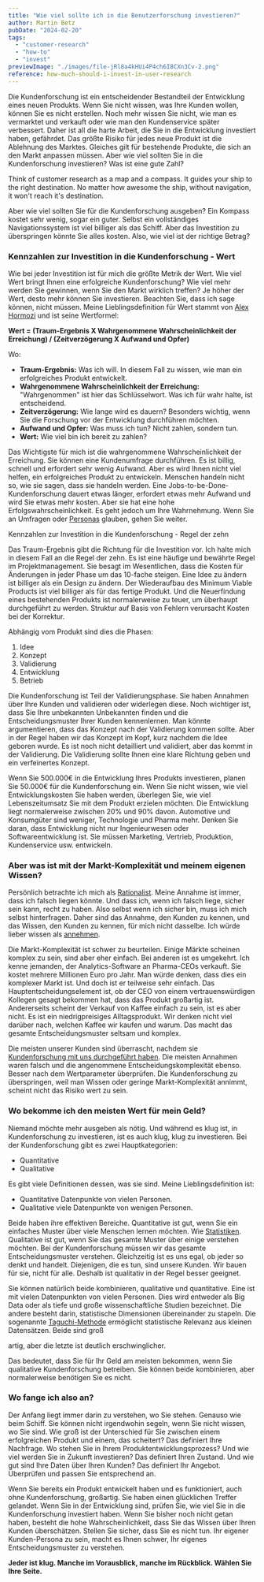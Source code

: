 ```yaml
---
title: "Wie viel sollte ich in die Benutzerforschung investieren?"
author: Martin Betz
pubDate: "2024-02-20"
tags:
  - "customer-research"
  - "how-to"
  - "invest"
previewImage: "./images/file-jRl8a4kHUi4P4ch6I8CXn3Cv-2.png"
reference: how-much-should-i-invest-in-user-research
---
```


Die Kundenforschung ist ein entscheidender Bestandteil der Entwicklung eines neuen Produkts. Wenn Sie nicht wissen, was Ihre Kunden wollen, können Sie es nicht erstellen. Noch mehr wissen Sie nicht, wie man es vermarktet und verkauft oder wie man den Kundenservice später verbessert. Daher ist all die harte Arbeit, die Sie in die Entwicklung investiert haben, gefährdet. Das größte Risiko für jedes neue Produkt ist die Ablehnung des Marktes. Gleiches gilt für bestehende Produkte, die sich an den Markt anpassen müssen. Aber wie viel sollten Sie in die Kundenforschung investieren? Was ist eine gute Zahl?

Think of customer research as a map and a compass. It guides your ship to the right destination. No matter how awesome the ship, without navigation, it won't reach it's destination.

Aber wie viel sollten Sie für die Kundenforschung ausgeben? Ein Kompass kostet sehr wenig, sogar ein guter. Selbst ein vollständiges Navigationssystem ist viel billiger als das Schiff. Aber das Investition zu überspringen könnte Sie alles kosten. Also, wie viel ist der richtige Betrag?

### Kennzahlen zur Investition in die Kundenforschung - Wert

Wie bei jeder Investition ist für mich die größte Metrik der Wert. Wie viel Wert bringt Ihnen eine erfolgreiche Kundenforschung? Wie viel mehr werden Sie gewinnen, wenn Sie den Markt wirklich treffen? Je höher der Wert, desto mehr können Sie investieren. Beachten Sie, dass ich sage können, nicht müssen. Meine Lieblingsdefinition für Wert stammt von [Alex Hormozi](https://youtu.be/5MHQr-Z17Hc?si=70EbQjnUnAeANS2b&t=72) und ist seine Wertformel:

**Wert = (Traum-Ergebnis X Wahrgenommene Wahrscheinlichkeit der Erreichung) / (Zeitverzögerung X Aufwand und Opfer)**

Wo:

- **Traum-Ergebnis:** Was ich will. In diesem Fall zu wissen, wie man ein erfolgreiches Produkt entwickelt.
- **Wahrgenommene Wahrscheinlichkeit der Erreichung:** "Wahrgenommen" ist hier das Schlüsselwort. Was ich für wahr halte, ist entscheidend.
- **Zeitverzögerung:** Wie lange wird es dauern? Besonders wichtig, wenn Sie die Forschung vor der Entwicklung durchführen möchten.
- **Aufwand und Opfer:** Was muss ich tun? Nicht zahlen, sondern tun.
- **Wert:** Wie viel bin ich bereit zu zahlen?

Das Wichtigste für mich ist die wahrgenommene Wahrscheinlichkeit der Erreichung. Sie können eine Kundenumfrage durchführen. Es ist billig, schnell und erfordert sehr wenig Aufwand. Aber es wird Ihnen nicht viel helfen, ein erfolgreiches Produkt zu entwickeln. Menschen handeln nicht so, wie sie sagen, dass sie handeln werden. Eine Jobs-to-be-Done-Kundenforschung dauert etwas länger, erfordert etwas mehr Aufwand und wird Sie etwas mehr kosten. Aber sie hat eine hohe Erfolgswahrscheinlichkeit. Es geht jedoch um Ihre Wahrnehmung. Wenn Sie an Umfragen oder [Personas](/blog/are-personas-useful-for-product-development/) glauben, gehen Sie weiter.

Kennzahlen zur Investition in die Kundenforschung - Regel der zehn

Das Traum-Ergebnis gibt die Richtung für die Investition vor. Ich halte mich in diesem Fall an die Regel der zehn. Es ist eine häufige und bewährte Regel im Projektmanagement. Sie besagt im Wesentlichen, dass die Kosten für Änderungen in jeder Phase um das 10-fache steigen. Eine Idee zu ändern ist billiger als ein Design zu ändern. Der Wiederaufbau des Minimum Viable Products ist viel billiger als für das fertige Produkt. Und die Neuerfindung eines bestehenden Produkts ist normalerweise zu teuer, um überhaupt durchgeführt zu werden. Struktur auf Basis von Fehlern verursacht Kosten bei der Korrektur.

Abhängig vom Produkt sind dies die Phasen:

1. Idee
2. Konzept
3. Validierung
4. Entwicklung
5. Betrieb

Die Kundenforschung ist Teil der Validierungsphase. Sie haben Annahmen über Ihre Kunden und validieren oder widerlegen diese. Noch wichtiger ist, dass Sie Ihre unbekannten Unbekannten finden und die Entscheidungsmuster Ihrer Kunden kennenlernen. Man könnte argumentieren, dass das Konzept nach der Validierung kommen sollte. Aber in der Regel haben wir das Konzept im Kopf, kurz nachdem die Idee geboren wurde. Es ist noch nicht detailliert und validiert, aber das kommt in der Validierung. Die Validierung sollte Ihnen eine klare Richtung geben und ein verfeinertes Konzept.

Wenn Sie 500.000€ in die Entwicklung Ihres Produkts investieren, planen Sie 50.000€ für die Kundenforschung ein. Wenn Sie nicht wissen, wie viel Entwicklungskosten Sie haben werden, überlegen Sie, wie viel Lebenszeitumsatz Sie mit dem Produkt erzielen möchten. Die Entwicklung liegt normalerweise zwischen 20% und 90% davon. Automotive und Konsumgüter sind weniger, Technologie und Pharma mehr. Denken Sie daran, dass Entwicklung nicht nur Ingenieurwesen oder Softwareentwicklung ist. Sie müssen Marketing, Vertrieb, Produktion, Kundenservice usw. entwickeln.

### Aber was ist mit der Markt-Komplexität und meinem eigenen Wissen?

Persönlich betrachte ich mich als [Rationalist](https://www.lesswrong.com/). Meine Annahme ist immer, dass ich falsch liegen könnte. Und dass ich, wenn ich falsch liege, sicher sein kann, recht zu haben. Also selbst wenn ich sicher bin, muss ich mich selbst hinterfragen. Daher sind das Annahme, den Kunden zu kennen, und das Wissen, den Kunden zu kennen, für mich nicht dasselbe. Ich würde lieber wissen als [annehmen](/blog/we-assume-a-world-that-isnt-there/).

Die Markt-Komplexität ist schwer zu beurteilen. Einige Märkte scheinen komplex zu sein, sind aber eher einfach. Bei anderen ist es umgekehrt. Ich kenne jemanden, der Analytics-Software an Pharma-CEOs verkauft. Sie kostet mehrere Millionen Euro pro Jahr. Man würde denken, dass dies ein komplexer Markt ist. Und doch ist er teilweise sehr einfach. Das Hauptentscheidungselement ist, ob der CEO von einem vertrauenswürdigen Kollegen gesagt bekommen hat, dass das Produkt großartig ist. Andererseits scheint der Verkauf von Kaffee einfach zu sein, ist es aber nicht. Es ist ein niedrigpreisiges Alltagsprodukt. Wir denken nicht viel darüber nach, welchen Kaffee wir kaufen und warum. Das macht das gesamte Entscheidungsmuster seltsam und komplex.

Die meisten unserer Kunden sind überrascht, nachdem sie [Kundenforschung mit uns durchgeführt haben](/leistungen/customer-research-sprints/). Die meisten Annahmen waren falsch und die angenommene Entscheidungskomplexität ebenso. Besser nach dem Wertparameter überprüfen. Die Kundenforschung zu überspringen, weil man Wissen oder geringe Markt-Komplexität annimmt, scheint nicht das Risiko wert zu sein.

### Wo bekomme ich den meisten Wert für mein Geld?

Niemand möchte mehr ausgeben als nötig. Und während es klug ist, in Kundenforschung zu investieren, ist es auch klug, klug zu investieren. Bei der Kundenforschung gibt es zwei Hauptkategorien:

- Quantitative
- Qualitative

Es gibt viele Definitionen dessen, was sie sind. Meine Lieblingsdefinition ist:

- Quantitative Datenpunkte von vielen Personen.
- Qualitative viele Datenpunkte von wenigen Personen.

Beide haben ihre effektiven Bereiche. Quantitative ist gut, wenn Sie ein einfaches Muster über viele Menschen lernen möchten. Wie [Statistiken](https://www.statista.com/). Qualitative ist gut, wenn Sie das gesamte Muster über einige verstehen möchten. Bei der Kundenforschung müssen wir das gesamte Entscheidungsmuster verstehen. Gleichzeitig ist es uns egal, ob jeder so denkt und handelt. Diejenigen, die es tun, sind unsere Kunden. Wir bauen für sie, nicht für alle. Deshalb ist qualitativ in der Regel besser geeignet.

Sie können natürlich beide kombinieren, qualitative und quantitative. Eine ist mit vielen Datenpunkten von vielen Personen. Dies wird entweder als Big Data oder als tiefe und große wissenschaftliche Studien bezeichnet. Die andere besteht darin, statistische Dimensionen übereinander zu stapeln. Die sogenannte [Taguchi-Methode](https://en.wikipedia.org/wiki/Taguchi_methods) ermöglicht statistische Relevanz aus kleinen Datensätzen. Beide sind groß

artig, aber die letzte ist deutlich erschwinglicher.

Das bedeutet, dass Sie für Ihr Geld am meisten bekommen, wenn Sie qualitative Kundenforschung betreiben. Sie können beide kombinieren, aber normalerweise benötigen Sie es nicht.

### Wo fange ich also an?

Der Anfang liegt immer darin zu verstehen, wo Sie stehen. Genauso wie beim Schiff. Sie können nicht irgendwohin segeln, wenn Sie nicht wissen, wo Sie sind. Wie groß ist der Unterschied für Sie zwischen einem erfolgreichen Produkt und einem, das scheitert? Das definiert Ihre Nachfrage. Wo stehen Sie in Ihrem Produktentwicklungsprozess? Und wie viel werden Sie in Zukunft investieren? Das definiert Ihren Zustand. Und wie gut sind Ihre Daten über Ihren Kunden? Das definiert Ihr Angebot. Überprüfen und passen Sie entsprechend an.

Wenn Sie bereits ein Produkt entwickelt haben und es funktioniert, auch ohne Kundenforschung, großartig. Sie haben einen glücklichen Treffer gelandet. Wenn Sie in der Entwicklung sind, prüfen Sie, wie viel Sie in die Kundenforschung investiert haben. Wenn Sie bisher noch nicht getan haben, besteht die hohe Wahrscheinlichkeit, dass Sie das Wissen über Ihren Kunden überschätzen. Stellen Sie sicher, dass Sie es nicht tun. Ihr eigener Kunden-Persona zu sein, macht es Ihnen schwer, Ihr eigenes Entscheidungsmuster zu verstehen.

**Jeder ist klug. Manche im Vorausblick, manche im Rückblick. Wählen Sie Ihre Seite.**

